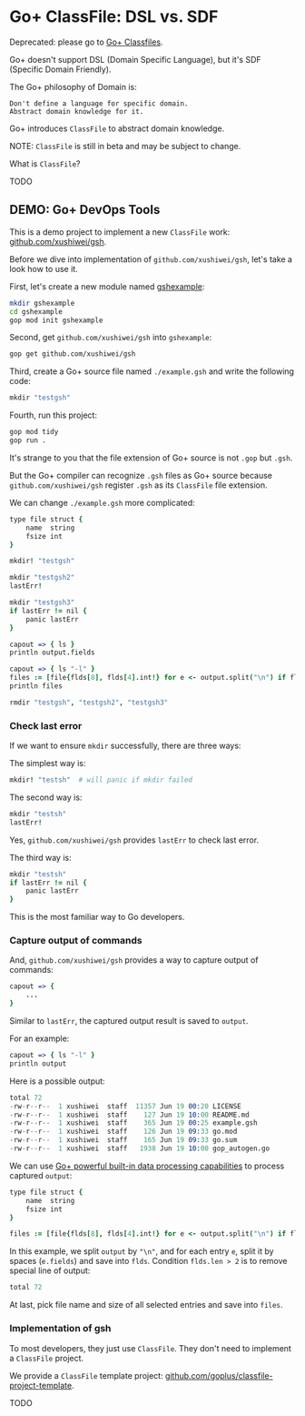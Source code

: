 Go+ ClassFile: DSL vs. SDF
=====

Deprecated: please go to [Go+ Classfiles](classfile.md).

Go+ doesn't support DSL (Domain Specific Language), but it's SDF (Specific Domain Friendly).

The Go+ philosophy of Domain is:

```
Don't define a language for specific domain.
Abstract domain knowledge for it.
```

Go+ introduces `ClassFile` to abstract domain knowledge.

NOTE: `ClassFile` is still in beta and may be subject to change.

What is `ClassFile`?

TODO


## DEMO: Go+ DevOps Tools

This is a demo project to implement a new `ClassFile` work: [github.com/xushiwei/gsh](https://github.com/xushiwei/gsh).

Before we dive into implementation of `github.com/xushiwei/gsh`, let's take a look how to use it.

First, let's create a new module named [gshexample](https://github.com/xushiwei/gshexample):

```sh
mkdir gshexample
cd gshexample
gop mod init gshexample
```

Second, get `github.com/xushiwei/gsh` into `gshexample`:

```sh
gop get github.com/xushiwei/gsh
```

Third, create a Go+ source file named `./example.gsh` and write the following code:

```coffee
mkdir "testgsh"
```

Fourth, run this project:

```sh
gop mod tidy
gop run .
```

It's strange to you that the file extension of Go+ source is not `.gop` but `.gsh`.

But the Go+ compiler can recognize `.gsh` files as Go+ source because `github.com/xushiwei/gsh` register `.gsh` as its `ClassFile` file extension.

We can change `./example.gsh` more complicated:

```coffee
type file struct {
	name  string
	fsize int
}

mkdir! "testgsh"

mkdir "testgsh2"
lastErr!

mkdir "testgsh3"
if lastErr != nil {
	panic lastErr
}

capout => { ls }
println output.fields

capout => { ls "-l" }
files := [file{flds[8], flds[4].int!} for e <- output.split("\n") if flds := e.fields; flds.len > 2]
println files

rmdir "testgsh", "testgsh2", "testgsh3"
```

### Check last error

If we want to ensure `mkdir` successfully, there are three ways:

The simplest way is:

```coffee
mkdir! "testsh"  # will panic if mkdir failed
```

The second way is:

```coffee
mkdir "testsh"
lastErr!
```

Yes, `github.com/xushiwei/gsh` provides `lastErr` to check last error.

The third way is:

```coffee
mkdir "testsh"
if lastErr != nil {
    panic lastErr
}
```

This is the most familiar way to Go developers.

### Capture output of commands

And, `github.com/xushiwei/gsh` provides a way to capture output of commands:

```coffee
capout => {
    ...
}
```

Similar to `lastErr`, the captured output result is saved to `output`.

For an example:

```coffee
capout => { ls "-l" }
println output
```

Here is a possible output:

```s
total 72
-rw-r--r--  1 xushiwei  staff  11357 Jun 19 00:20 LICENSE
-rw-r--r--  1 xushiwei  staff    127 Jun 19 10:00 README.md
-rw-r--r--  1 xushiwei  staff    365 Jun 19 00:25 example.gsh
-rw-r--r--  1 xushiwei  staff    126 Jun 19 09:33 go.mod
-rw-r--r--  1 xushiwei  staff    165 Jun 19 09:33 go.sum
-rw-r--r--  1 xushiwei  staff   1938 Jun 19 10:00 gop_autogen.go
```

We can use [Go+ powerful built-in data processing capabilities](doc/docs.md#data-processing) to process captured `output`:

```coffee
type file struct {
	name  string
	fsize int
}

files := [file{flds[8], flds[4].int!} for e <- output.split("\n") if flds := e.fields; flds.len > 2]
```

In this example, we split `output` by `"\n"`, and for each entry `e`, split it by spaces (`e.fields`) and save into `flds`. Condition `flds.len > 2` is to remove special line of output:

```s
total 72
```

At last, pick file name and size of all selected entries and save into `files`.


### Implementation of gsh

To most developers, they just use `ClassFile`. They don't need to implement a `ClassFile` project.

We provide a `ClassFile` template project: [github.com/goplus/classfile-project-template](https://github.com/goplus/classfile-project-template).

TODO
